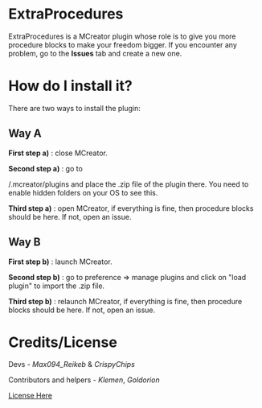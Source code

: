 # ExtraProcedures

ExtraProcedures is a MCreator plugin whose role is to give you more procedure blocks to make your freedom bigger. If you encounter any problem, go to the **Issues** tab and create a new one.

# How do I install it?

There are two ways to install the plugin:

## Way A

**First step a)** : close MCreator.

**Second step a)** : go to

<user>/.mcreator/plugins and place the .zip file of the plugin there. You need to enable hidden folders on your OS to see this. </user>

**Third step a)** : open MCreator, if everything is fine, then procedure blocks should be here. If not, open an issue.

## Way B

**First step b)** : launch MCreator.

**Second step b)** : go to preference => manage plugins and click on "load plugin" to import the .zip file.

**Third step b)** : relaunch MCreator, if everything is fine, then procedure blocks should be here. If not, open an issue.

# Credits/License

Devs - _Max094_Reikeb_ & _CrispyChips_

Contributors and helpers - _Klemen_, _Goldorion_

[License Here](../master/LICENSE)
